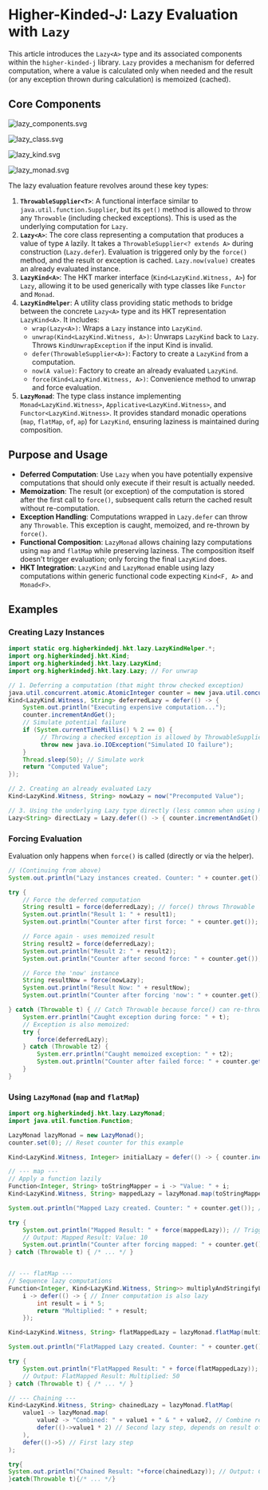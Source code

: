 # Higher-Kinded-J: Lazy Evaluation with `Lazy`

This article introduces the `Lazy<A>` type and its associated components within the `higher-kinded-j` library. `Lazy` provides a mechanism for deferred computation, where a value is calculated only when needed and the result (or any exception thrown during calculation) is memoized (cached).
## Core Components

![lazy_components.svg](./images/puml/lazy_components.svg)

![lazy_class.svg](./images/puml/lazy_class.svg)

![lazy_kind.svg](./images/puml/lazy_kind.svg)

![lazy_monad.svg](./images/puml/lazy_monad.svg)

The lazy evaluation feature revolves around these key types:

1. **`ThrowableSupplier<T>`**: A functional interface similar to `java.util.function.Supplier`, but its `get()` method is allowed to throw any `Throwable` (including checked exceptions). This is used as the underlying computation for `Lazy`.
2. **`Lazy<A>`**: The core class representing a computation that produces a value of type `A` lazily. It takes a `ThrowableSupplier<? extends A>` during construction (`Lazy.defer`). Evaluation is triggered only by the `force()` method, and the result or exception is cached. `Lazy.now(value)` creates an already evaluated instance.
3. **`LazyKind<A>`**: The HKT marker interface (`Kind<LazyKind.Witness, A>`) for `Lazy`, allowing it to be used generically with type classes like `Functor` and `Monad`.
4. **`LazyKindHelper`**: A utility class providing static methods to bridge between the concrete `Lazy<A>` type and its HKT representation `LazyKind<A>`. It includes:
   * `wrap(Lazy<A>)`: Wraps a `Lazy` instance into `LazyKind`.
   * `unwrap(Kind<LazyKind.Witness, A>)`: Unwraps `LazyKind` back to `Lazy`. Throws `KindUnwrapException` if the input Kind is invalid.
   * `defer(ThrowableSupplier<A>)`: Factory to create a `LazyKind` from a computation.
   * `now(A value)`: Factory to create an already evaluated `LazyKind`.
   * `force(Kind<LazyKind.Witness, A>)`: Convenience method to unwrap and force evaluation.
5. **`LazyMonad`**: The type class instance implementing `Monad<LazyKind.Witness>`, `Applicative<LazyKind.Witness>`, and `Functor<LazyKind.Witness>`. It provides standard monadic operations (`map`, `flatMap`, `of`, `ap`) for `LazyKind`, ensuring laziness is maintained during composition.

## Purpose and Usage

* **Deferred Computation**: Use `Lazy` when you have potentially expensive computations that should only execute if their result is actually needed.
* **Memoization**: The result (or exception) of the computation is stored after the first call to `force()`, subsequent calls return the cached result without re-computation.
* **Exception Handling**: Computations wrapped in `Lazy.defer` can throw any `Throwable`. This exception is caught, memoized, and re-thrown by `force()`.
* **Functional Composition**: `LazyMonad` allows chaining lazy computations using `map` and `flatMap` while preserving laziness. The composition itself doesn't trigger evaluation; only forcing the final `LazyKind` does.
* **HKT Integration**: `LazyKind` and `LazyMonad` enable using lazy computations within generic functional code expecting `Kind<F, A>` and `Monad<F>`.

## Examples

### Creating Lazy Instances

```java
import static org.higherkindedj.hkt.lazy.LazyKindHelper.*;
import org.higherkindedj.hkt.Kind;
import org.higherkindedj.hkt.lazy.LazyKind;
import org.higherkindedj.hkt.lazy.Lazy; // For unwrap

// 1. Deferring a computation (that might throw checked exception)
java.util.concurrent.atomic.AtomicInteger counter = new java.util.concurrent.atomic.AtomicInteger(0);
Kind<LazyKind.Witness, String> deferredLazy = defer(() -> {
    System.out.println("Executing expensive computation...");
    counter.incrementAndGet();
    // Simulate potential failure
    if (System.currentTimeMillis() % 2 == 0) {
         // Throwing a checked exception is allowed by ThrowableSupplier
         throw new java.io.IOException("Simulated IO failure");
    }
    Thread.sleep(50); // Simulate work
    return "Computed Value";
});

// 2. Creating an already evaluated Lazy
Kind<LazyKind.Witness, String> nowLazy = now("Precomputed Value");

// 3. Using the underlying Lazy type directly (less common when using HKT)
Lazy<String> directLazy = Lazy.defer(() -> { counter.incrementAndGet(); return "Direct Lazy"; });
```



### Forcing Evaluation

Evaluation only happens when `force()` is called (directly or via the helper).

```java
// (Continuing from above)
System.out.println("Lazy instances created. Counter: " + counter.get()); // Output: 0

try {
    // Force the deferred computation
    String result1 = force(deferredLazy); // force() throws Throwable
    System.out.println("Result 1: " + result1);
    System.out.println("Counter after first force: " + counter.get()); // Output: 1

    // Force again - uses memoized result
    String result2 = force(deferredLazy);
    System.out.println("Result 2: " + result2);
    System.out.println("Counter after second force: " + counter.get()); // Output: 1 (not re-computed)

    // Force the 'now' instance
    String resultNow = force(nowLazy);
    System.out.println("Result Now: " + resultNow);
    System.out.println("Counter after forcing 'now': " + counter.get()); // Output: 1 (no computation ran for 'now')

} catch (Throwable t) { // Catch Throwable because force() can re-throw anything
    System.err.println("Caught exception during force: " + t);
    // Exception is also memoized:
    try {
        force(deferredLazy);
    } catch (Throwable t2) {
        System.err.println("Caught memoized exception: " + t2);
        System.out.println("Counter after failed force: " + counter.get()); // Output: 1
    }
}
```


### Using `LazyMonad` (`map` and `flatMap`)


```java
import org.higherkindedj.hkt.lazy.LazyMonad;
import java.util.function.Function;

LazyMonad lazyMonad = new LazyMonad();
counter.set(0); // Reset counter for this example

Kind<LazyKind.Witness, Integer> initialLazy = defer(() -> { counter.incrementAndGet(); return 10; });

// --- map ---
// Apply a function lazily
Function<Integer, String> toStringMapper = i -> "Value: " + i;
Kind<LazyKind.Witness, String> mappedLazy = lazyMonad.map(toStringMapper, initialLazy);

System.out.println("Mapped Lazy created. Counter: " + counter.get()); // Output: 0

try {
    System.out.println("Mapped Result: " + force(mappedLazy)); // Triggers evaluation of initialLazy & map
    // Output: Mapped Result: Value: 10
    System.out.println("Counter after forcing mapped: " + counter.get()); // Output: 1
} catch (Throwable t) { /* ... */ }


// --- flatMap ---
// Sequence lazy computations
Function<Integer, Kind<LazyKind.Witness, String>> multiplyAndStringifyLazy =
    i -> defer(() -> { // Inner computation is also lazy
        int result = i * 5;
        return "Multiplied: " + result;
    });

Kind<LazyKind.Witness, String> flatMappedLazy = lazyMonad.flatMap(multiplyAndStringifyLazy, initialLazy);

System.out.println("FlatMapped Lazy created. Counter: " + counter.get()); // Output: 1 (map already forced initialLazy)

try {
    System.out.println("FlatMapped Result: " + force(flatMappedLazy)); // Triggers evaluation of inner lazy
    // Output: FlatMapped Result: Multiplied: 50
} catch (Throwable t) { /* ... */ }

// --- Chaining ---
Kind<LazyKind.Witness, String> chainedLazy = lazyMonad.flatMap(
    value1 -> lazyMonad.map(
        value2 -> "Combined: " + value1 + " & " + value2, // Combine results
        defer(()->value1 * 2) // Second lazy step, depends on result of first
    ),
    defer(()->5) // First lazy step
);

try{
System.out.println("Chained Result: "+force(chainedLazy)); // Output: Combined: 5 & 10
}catch(Throwable t){/* ... */}
```
